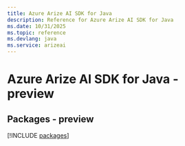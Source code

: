 ```yaml
---
title: Azure Arize AI SDK for Java
description: Reference for Azure Arize AI SDK for Java
ms.date: 10/31/2025
ms.topic: reference
ms.devlang: java
ms.service: arizeai
---
```

# Azure Arize AI SDK for Java - preview
## Packages - preview
[!INCLUDE [packages](arize-ai-index.md)]